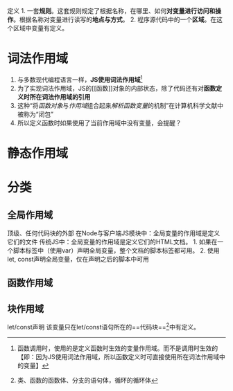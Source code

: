 定义
	1. 一套**规则**。这套规则规定了根据名称，在哪里、如何**对变量进行访问和操作**。根据名称对变量进行读写的**地点与方式**。
	2. 程序源代码中的一个**区域**。在这个区域中变量有定义。

# 词法作用域
1. 与多数现代编程语言一样，**JS使用词法作用域**[^2]
2. 为了实现词法作用域，JS的[[函数]]对象的内部状态，除了代码还有对**函数定义时所在词法作用域的引用**
3. 这种“将*函数对象*与*作用域*组合起来*解析函数变量*的机制”在计算机科学文献中被称为“闭包”
4. 所以定义函数时如果使用了当前作用域中没有变量，会提醒？
# 静态作用域

# 分类
## 全局作用域
顶级、任何代码块的外部
在Node与客户端JS模块中：全局变量的作用域是定义它们的文件
传统JS中：全局变量的作用域是定义它们的HTML文档。
	1. 如果在一个脚本标签中（使用var）声明全局变量，整个文档的脚本标签都可用。
	2. 使用let, const声明全局变量，仅在声明之后的脚本中可用
## 函数作用域
## 块作用域
let/const声明
该变量只在let/const语句所在的==代码块==[^1]中有定义。

[^1]: 类、函数的函数体、分支的语句体，循环的循环体
[^2]: 函数调用时，使用的是定义函数时生效的变量作用域。而不是调用时生效的【即：因为JS使用词法作用域，所以函数定义时可直接使用所在词法作用域中的变量】